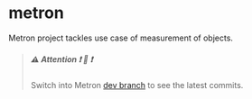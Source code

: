 # metron
Metron project tackles use case of measurement of objects.

   > ##### :warning: Attention :exclamation: :raised_hands: :exclamation:
   > Switch into Metron [dev branch](https://github.com/OndrejSzekely/metron/tree/dev) to see the latest commits.